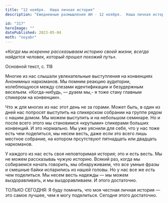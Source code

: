```yaml
---
title: "12 ноября.  Наша личная история"
description: "Ежедневные размышления АН - 12 ноября.  Наша личная история"

id: "317"
heroImage: ""
datePublished: 2023-05-04
moth: "noyabr"
---
```


_«Когда мы искренне рассказываем историю своей жизни, всегда найдется человек,
который прошел похожий путь»._

Основной текст, с. 118

Многие из нас слышали увлекательные выступления на конвенциях Анонимных
наркоманов. Мы помним реакцию аудитории, колеблющуюся между слезами
идентификации и безудержным весельем. «Когда-нибудь, — дуаем мы,- я тоже стану
главным спикером на конвенции».

Что ж для многих из нас этот день не за горами. Может быть, в один из дней нас
попросят выступить на спикерском собрании на группе рядом с нашим домом. Мы
можем выступить и на небольшом семинаре. Но и после всего этого мы становимся
«крутыми» спикерами больших конвенций. И это нормально. Мы уже уяснили для
себя, что у нас тоже есть чем поделиться, мы несем весть, даже если это всего
лишь местное собрание, на котором прсутствуют пятнадцать или двадцать
наркоманов.

У каждого из нас есть своя неповторимая история; это и есть весть. Мы не можем
рассказываь чужую историю. Всякий раз, когда мы собираемся начать говорить, мы
обнаруживаем, что все умные фразы и смешные байки испарились из нашей головы.
Но у нас все же _есть_ чем поделиться. Мы несем весть надежды — мы можем
выздоравливать, и мы выздоравливаем. И этого достаточно.

ТОЛЬКО СЕГОДНЯ: Я буду помнить, что моя честная личная история — это самое
лучшее, чем я могу поделиться. Сегодня этого достаточно.
